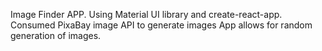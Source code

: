 Image Finder APP.
Using Material UI library and create-react-app.
Consumed PixaBay image API to generate images 
App allows for random generation of images. 
